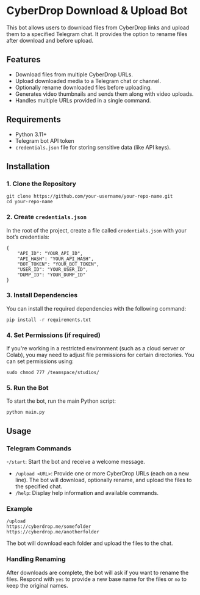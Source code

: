 
# CyberDrop Download & Upload Bot

This bot allows users to download files from CyberDrop links and upload them to a specified Telegram chat. It provides the option to rename files after download and before upload.

## Features
- Download files from multiple CyberDrop URLs.
- Upload downloaded media to a Telegram chat or channel.
- Optionally rename downloaded files before uploading.
- Generates video thumbnails and sends them along with video uploads.
- Handles multiple URLs provided in a single command.

## Requirements
- Python 3.11+
- Telegram bot API token
- `credentials.json` file for storing sensitive data (like API keys).

## Installation

### 1. Clone the Repository
```
git clone https://github.com/your-username/your-repo-name.git
cd your-repo-name
```

### 2. Create `credentials.json`
In the root of the project, create a file called `credentials.json` with your bot’s credentials:

```
{
    "API_ID": "YOUR_API_ID",
    "API_HASH": "YOUR_API_HASH",
    "BOT_TOKEN": "YOUR_BOT_TOKEN",
    "USER_ID": "YOUR_USER_ID",
    "DUMP_ID": "YOUR_DUMP_ID"
}
```

### 3. Install Dependencies
You can install the required dependencies with the following command:

```
pip install -r requirements.txt
```

### 4. Set Permissions (if required)
If you're working in a restricted environment (such as a cloud server or Colab), you may need to adjust file permissions for certain directories. You can set permissions using:

```
sudo chmod 777 /teamspace/studios/
```

### 5. Run the Bot
To start the bot, run the main Python script:

```
python main.py
```

## Usage

### Telegram Commands
-`/start`: Start the bot and receive a welcome message.
- `/upload <URL>`: Provide one or more CyberDrop URLs (each on a new line). The bot will download, optionally rename, and upload the files to the specified chat.
- `/help`: Display help information and available commands.

### Example
```
/upload
https://cyberdrop.me/somefolder
https://cyberdrop.me/anotherfolder
```
The bot will download each folder and upload the files to the chat.

### Handling Renaming
After downloads are complete, the bot will ask if you want to rename the files. Respond with `yes` to provide a new base name for the files or `no` to keep the original names.

